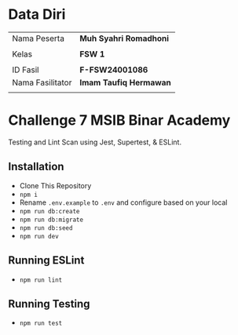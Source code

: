 # Data Diri

|                  |                          |
| ---------------- | ------------------------ |
| Nama Peserta     | **Muh Syahri Romadhoni** |
|                  |                          |
| Kelas            | **FSW 1**                |
|                  |                          |
| ID Fasil         | **F-FSW24001086**        |
| Nama Fasilitator | **Imam Taufiq Hermawan** |
|                  |                          |

# Challenge 7 MSIB Binar Academy

Testing and Lint Scan using Jest, Supertest, & ESLint.

## Installation

- Clone This Repository
- `npm i`
- Rename `.env.example` to `.env` and configure based on your local
- `npm run db:create`
- `npm run db:migrate`
- `npm run db:seed`
- `npm run dev`

## Running ESLint

- `npm run lint`

## Running Testing

- `npm run test`

